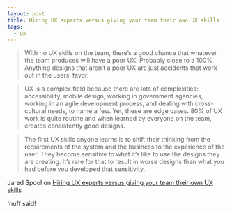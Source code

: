 ```yaml
---
layout: post
title: Hiring UX experts versus giving your team their own UX skills
tags:
  - ux
---
```


>With no UX skills on the team, there’s a good chance that whatever the team produces will have a poor UX. Probably close to a 100% Anything designs that aren’t a poor UX are just accidents that work out in the users’ favor.

>UX is a complex field because there are lots of complexities: accessibility, mobile design, working in government agencies, working in an agile development process, and dealing with cross-cultural needs, to name a few. Yet, these are edge cases. 80% of UX work is quite routine and when learned by everyone on the team, creates consistently good designs.

>The first UX skills anyone learns is to shift their thinking from the requirements of the system and the business to the experience of the user. They become sensitive to what it’s like to use the designs they are creating. It’s rare for that to result in worse designs than what you had before you developed that sensitivity.


Jared Spool on [Hiring UX experts versus giving your team their own UX skills](https://medium.com/@jmspool/hiring-ux-experts-versus-giving-your-team-their-own-ux-skills-c1fd9e4e480)

'nuff said!
